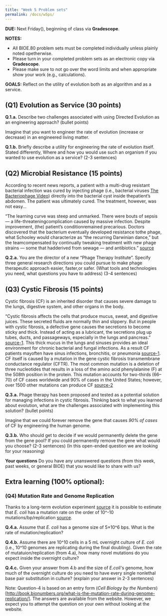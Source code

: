 ```yaml
---
title: "Week 5 Problem sets"
permalink: /docs/w5ps/
---
```

**DUE:** Next Friday(), beginning of class via **Gradescope**. 

**NOTES:** 
  - All BIOE.80 problem sets must be completed individually unless plainly noted opetherwise.
  - Please turn in your completed problem sets as an electronic copy via **Gradescope**. 
  - Please make sure to not go over the word limits and when appropriate show your work (e.g., calculations). 

**GOALS:** Reflect on the utility of evolution both as an algorithm and as a service.

## (Q1) Evolution as Service (30 points)

**Q.1.a.** Describe two challenges associated with using Directed Evolution as an engineering approach? (bullet points)

Imagine that you want to engineer the rate of evolution (increase or decrease) in an engineered living matter. 

**Q.1.b.** Briefly describe a utility for engineering the rate of evolution itself. 
Stated differently, Where and how you would use such an organism if you wanted to use evolution as a service? 
(2-3 sentences)

## (Q2) Microbial Resistance (15 points)

According to recent news reports, a patient with a multi-drug resistant bacterial infection was cured by injecting 
phage (i.e., bacterial viruses [The Bacteriophage Video](https://www.youtube.com/watch?v=YI3tsmFsrOg)) directly into the bacterial cyst inside thepatient’s abdomen. 
The patient was ultimately cured. The treatment, however, was not easy...

“The learning curve was steep and unmarked. There were bouts of sepsis — a life-threateningcomplication caused by massive infection. Despite improvement, (the) patient’s conditionremained precarious. Doctors discovered that the bacterium eventually developed resistance tothe phage, what Schooley would characterize as “the recurring Darwinian dance,” but the teamcompensated by continually tweaking treatment with new phage strains — some that hadderived from sewage — and antibiotics.” [source](https://health.ucsd.edu/news/releases/Pages/2017-04-25-novel-phage-therapy-saves-patient-with-multidrug-resistant-bacterial-infection.aspx)

**Q.2.a.**  You are the director of a new “Phage Therapy Institute”. Specify three general research directions you could pursue to make phage therapeutic approach easier, faster,or safer. (What tools and technologies you need, what questions  you have to address) (3-4 sentences)

## (Q3) Cystic Fibrosis (15 points)

Cystic fibrosis (CF) is an inherited disorder that causes severe damage to the lungs, digestive system, and other organs in the body. 

“Cystic fibrosis affects the cells that produce mucus, sweat, and digestive juices. These secreted fluids are normally thin and slippery. But in people with cystic fibrosis, a defective gene causes the secretions to become sticky and thick. Instead of acting as a lubricant, the secretions plug up tubes, ducts, and passageways, especially in the lungs and pancreas.” [source-1](https://www.mayoclinic.org/diseases-conditions/cystic-fibrosis/symptoms-causes/syc-20353700). This thick mucus in the lungs and sinuses provides an ideal environment for chronic bacterial and fungal infections. As a result CF patients mayoften have sinus infections, bronchitis, or pneumonia [source-1](https://www.mayoclinic.org/diseases-conditions/cystic-fibrosis/symptoms-causes/syc-20353700). CF itself is caused by a mutation in the gene cystic fibrosis transmembrane conductance regulator (CFTR). The most common mutation is a deletion of three nucleotides that results in a loss of the amino acid phenylalanine (F) at the 508th position in the protein. This mutation accounts for two-thirds (66–70) of CF cases worldwide and 90% of cases in the United States; however, over 1500 other mutations can produce CF [source-2](https://en.wikipedia.org/wiki/Cystic_fibrosis)

**Q.3.a.** Phage therapy has been proposed and tested as a  potential solution for managing infections in cystic fibrosis. Thinking back to what you learned about evolution, what are the challenges associated with implementing this solution? (bullet points)

Imagine that we could forever remove the gene that causes *90% of cases* of CF by engineering the human genome.

**Q.3.b.** Who should get to decide if we would permanently delete the gene from the gene pool? If you could permanently remove the gene what would you choose? (2-3 sentences) 
(In this open-ended question we are looking for your reasoning)

**Your questions**
Do you have any unanswered questions (from this week, past weeks, or general BIOE) that you would like to share with us?

## Extra learning (100% optional):

### (Q4) Mutation Rate and Genome Replication 
Thanks to a long-term evolution experiment [source](http://myxo.css.msu.edu/) it is possible to estimate that *E. coli* has a mutation rate on the order of 10^-10 mutations/bp/replication [source](https://bionumbers.hms.harvard.edu/bionumber.aspx?&id=105813).

**Q.4.a.** Assume that *E. coli* has a genome size of 5×10^6 bps. What is the rate of mutation/replication?

**Q.4.b.** Assume there are 10^10  cells in a 5 mL overnight culture of *E. coli* (i.e., 10^10 genomes are replicating during the final doubling).  Given the rate of mutatuion/replication (from 4.a), how many novel mutations do you expect inside the overnight culture?

**Q.4.c.** Given your answer from 4.b and the size of *E.coli*'s genome, how much of the overnight culture do you need to have every single nonlethal base pair substitution in culture? (explain your answer in 2-3 sentences)

Note: Question-4 is based on an entry form (*Cell Biology by the Numbers*)[http://book.bionumbers.org/what-is-the-mutation-rate-during-genome-replication/]. The answers are available from the website. However, we expect you to attempt the question on your own without looking at the website.   


